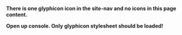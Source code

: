 **There is one glyphicon icon in the site-nav and no icons in this page content.**

**Open up console. Only glyphicon stylesheet should be loaded!**
